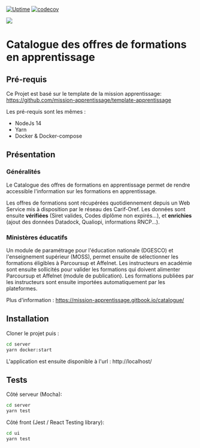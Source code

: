 [![Uptime](https://img.shields.io/endpoint?url=https%3A%2F%2Fraw.githubusercontent.com%2Fmission-apprentissage%2Fupptime%2Fmaster%2Fapi%2Fcatalogue%2Fuptime.json)](https://mission-apprentissage.github.io/upptime/history/catalogue)
[![codecov](https://codecov.io/gh/mission-apprentissage/catalogue-apprentissage/branch/2Fmaster/graph/badge.svg?token=PNKREEQN2Z)](https://codecov.io/gh/mission-apprentissage/catalogue-apprentissage)

![](https://avatars1.githubusercontent.com/u/63645182?s=200&v=4)

# Catalogue des offres de formations en apprentissage

## Pré-requis

Ce Projet est basé sur le template de la mission apprentissage: https://github.com/mission-apprentissage/template-apprentissage

Les pré-requis sont les mêmes :

- NodeJs 14
- Yarn
- Docker & Docker-compose

## Présentation

### Généralités

Le Catalogue des offres de formations en apprentissage permet de rendre accessible l'information sur les formations en apprentissage.

Les offres de formations sont récupérées quotidiennement depuis un Web Service mis à disposition par le réseau des Carif-Oref.
Les données sont ensuite **vérifiées** (Siret valides, Codes diplôme non expirés...), et **enrichies** (ajout des données Datadock, Qualiopi, informations RNCP...).

### Ministères éducatifs

Un module de paramétrage pour l'éducation nationale (DGESCO) et l'enseignement supérieur (MOSS), permet ensuite de sélectionner les formations éligibles à Parcoursup et Affelnet.
Les instructeurs en académie sont ensuite sollicités pour valider les formations qui doivent alimenter Parcoursup et Affelnet (module de publication).
Les formations publiées par les instructeurs sont ensuite importées automatiquement par les plateformes.

Plus d'information : https://mission-apprentissage.gitbook.io/catalogue/

## Installation

Cloner le projet puis :

```bash
cd server
yarn docker:start
```

L'application est ensuite disponible à l'url : http://localhost/

## Tests

Côté serveur (Mocha):

```bash
cd server
yarn test
```

Côté front (Jest / React Testing library):

```bash
cd ui
yarn test
```
